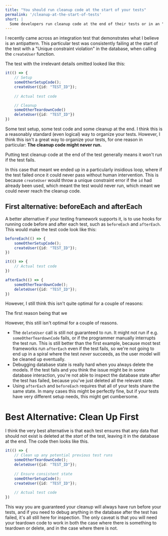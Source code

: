 ```yaml
---
title: "You should run cleanup code at the start of your tests"
permalink: '/cleanup-at-the-start-of-tests'
short: |
  Some developers run cleanup code at the end of their tests or in an "afterEach" block - but there's a better way.
---
```


I recently came across an integration test that demonstrates what I believe is an antipattern.
This particular test was consistently failing at the start of the test with a "Unique constraint violation" in the database, when calling the `createUser` function.

The test with the irrelevant details omitted looked like this:

```typescript
it(() => {
    // Setup
    someOtherSetupCode();
    createUser({id: "TEST_ID"});
    
    // Actual test code

    // Cleanup
    someOtherTeardownCode()
    deleteUser({id: "TEST_ID"})
})
```

Some test setup, some test code and some cleanup at the end. I think this is a reasonably standard (even logical) way to organize your tests.
However, I think this isn't a great way to organize your tests, for one reason in particular: **The cleanup code might never run.**

Putting test cleanup code at the end of the test generally means it won't run if the test fails.

In this case that meant we ended up in a particularly insidious loop, where if the test failed once it could never pass without human intervention.
This is because `createUser` would throw a unique constraint error if the `id` had already been used, which meant the test would never run, which meant we could never reach the cleanup code.

## First alternative: beforeEach and afterEach
A better alternative if your testing framework supports it, is to use hooks for running code before and after each test, such as `beforeEach` and `afterEach`.
This would make the test code look like this:

```typescript
beforeEach(() => {
    someOtherSetupCode();
    createUser({id: "TEST_ID"});
})

it(() => {
    // Actual test code
})

afterEach(() => {
    someOtherTeardownCode();
    deleteUser({id: "TEST_ID"});
})
```

However, I still think this isn't quite optimal for a couple of reasons:

The first reason being that we 

However, this still isn't optimal for a couple of reasons.

- The `deleteUser` call is still not guaranteed to run. It might not run if e.g. `someOtherTeardownCode` fails, or if the programmer manually interrupts the test run. This is still better than the first example, because most test frameworks run `afterEach` even if the test fails, so we're not going to end up in a spiral where the test _never_ succeeds, as the user model will be cleaned up eventually.
- Debugging database state is really hard when you always delete the models. If the test fails and you think the issue might be in some database interaction, you're not able to inspect the database state after the test has failed, because you've just deleted all the relevant state.
- Using `afterEach` and `beforeEach` requires that all of your tests share the same state. In many cases this might be perfectly fine, but if your tests have very different setup needs, this might get cumbersome.

# Best Alternative: Clean Up First

I think the very best alternative is that each test ensures that any data that should not exist is deleted at the _start_ of the test, leaving it in the database at the end. The code then looks like this.
```typescript
it(() => {
    // Clean up any potential previous test runs
    someOtherTeardownCode();
    deleteUser({id: "TEST_ID"});
    
    // Ensure consistent state
    someOtherSetupCode();
    createUser({id: "TEST_ID"});
    
    // Actual test code
})
```

This way you are guaranteed your cleanup will always have run before your tests, and if you need to debug anything in the database after the test has failed, it's all still here for inspection.
The only caveat is that you will need your teardown code to work in both the case where there is something to teardown or delete, and in the case where there is not.